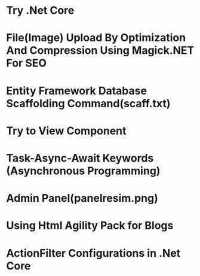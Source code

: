 # Try .Net Core

# File(Image) Upload By Optimization And Compression Using Magick.NET For SEO
# Entity Framework Database Scaffolding Command(scaff.txt)
# Try to View Component
# Task-Async-Await Keywords (Asynchronous Programming)
# Admin Panel(panelresim.png)
# Using Html Agility Pack for Blogs
# ActionFilter Configurations in .Net Core

